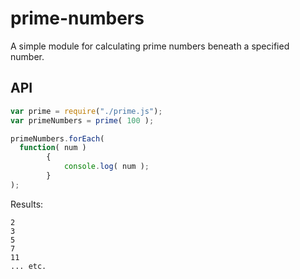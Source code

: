 prime-numbers
=============

A simple module for calculating prime numbers beneath a specified number.

## API

``` js
var prime = require("./prime.js");
var primeNumbers = prime( 100 );

primeNumbers.forEach(
  function( num )
		{
			console.log( num );
		}
);
```
Results:

```
2
3
5
7
11
... etc.
```
